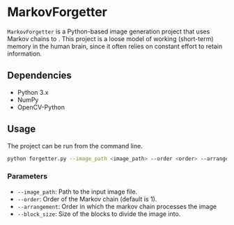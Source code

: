 # MarkovForgetter
`MarkovForgetter` is a Python-based image generation project
that uses Markov chains to .
This project is a loose model of working (short-term) memory in the human brain, since
it often relies on constant effort to retain information.

## Dependencies
- Python 3.x
- NumPy
- OpenCV-Python

## Usage
The project can be run from the command line.
```bash
python forgetter.py --image_path <image_path> --order <order> --arrangement <arrangement> --block_size <block_size>
```
### Parameters
- `--image_path`: Path to the input image file.
- `--order`: Order of the Markov chain (default is 1).
- `--arrangement`: Order in which the markov chain processes the image
- `--block_size`: Size of the blocks to divide the image into.

